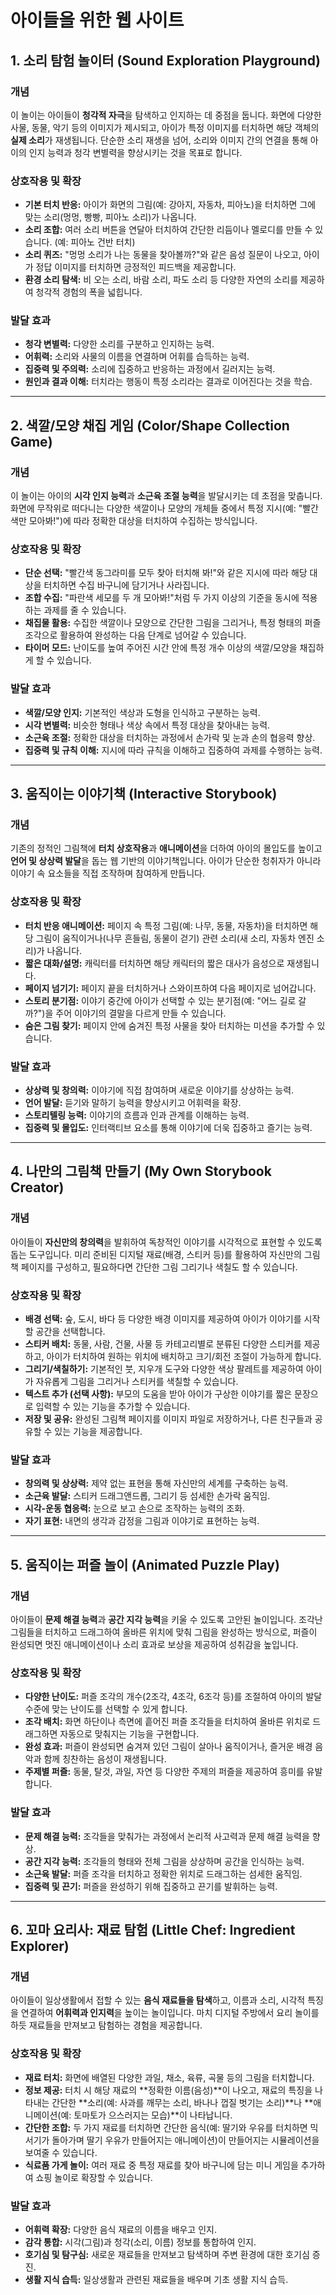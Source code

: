 # 아이들을 위한 웹 사이트

## 1. 소리 탐험 놀이터 (Sound Exploration Playground)

### 개념

이 놀이는 아이들이 **청각적 자극**을 탐색하고 인지하는 데 중점을 둡니다. 화면에 다양한 사물, 동물, 악기 등의 이미지가 제시되고, 아이가 특정 이미지를 터치하면 해당 객체의 **실제 소리**가 재생됩니다. 단순한 소리 재생을 넘어, 소리와 이미지 간의 연결을 통해 아이의 인지 능력과 청각 변별력을 향상시키는 것을 목표로 합니다.

### 상호작용 및 확장

* **기본 터치 반응:** 아이가 화면의 그림(예: 강아지, 자동차, 피아노)을 터치하면 그에 맞는 소리(멍멍, 빵빵, 피아노 소리)가 나옵니다.
* **소리 조합:** 여러 소리 버튼을 연달아 터치하여 간단한 리듬이나 멜로디를 만들 수 있습니다. (예: 피아노 건반 터치)
* **소리 퀴즈:** "멍멍 소리가 나는 동물을 찾아볼까?"와 같은 음성 질문이 나오고, 아이가 정답 이미지를 터치하면 긍정적인 피드백을 제공합니다.
* **환경 소리 탐색:** 비 오는 소리, 바람 소리, 파도 소리 등 다양한 자연의 소리를 제공하여 청각적 경험의 폭을 넓힙니다.

### 발달 효과

* **청각 변별력:** 다양한 소리를 구분하고 인지하는 능력.
* **어휘력:** 소리와 사물의 이름을 연결하며 어휘를 습득하는 능력.
* **집중력 및 주의력:** 소리에 집중하고 반응하는 과정에서 길러지는 능력.
* **원인과 결과 이해:** 터치라는 행동이 특정 소리라는 결과로 이어진다는 것을 학습.

---

## 2. 색깔/모양 채집 게임 (Color/Shape Collection Game)

### 개념

이 놀이는 아이의 **시각 인지 능력**과 **소근육 조절 능력**을 발달시키는 데 초점을 맞춥니다. 화면에 무작위로 떠다니는 다양한 색깔이나 모양의 개체들 중에서 특정 지시(예: "빨간색만 모아봐!")에 따라 정확한 대상을 터치하여 수집하는 방식입니다.

### 상호작용 및 확장

* **단순 선택:** "빨간색 동그라미를 모두 찾아 터치해 봐!"와 같은 지시에 따라 해당 대상을 터치하면 수집 바구니에 담기거나 사라집니다.
* **조합 수집:** "파란색 세모를 두 개 모아봐!"처럼 두 가지 이상의 기준을 동시에 적용하는 과제를 줄 수 있습니다.
* **채집물 활용:** 수집한 색깔이나 모양으로 간단한 그림을 그리거나, 특정 형태의 퍼즐 조각으로 활용하여 완성하는 다음 단계로 넘어갈 수 있습니다.
* **타이머 모드:** 난이도를 높여 주어진 시간 안에 특정 개수 이상의 색깔/모양을 채집하게 할 수 있습니다.

### 발달 효과

* **색깔/모양 인지:** 기본적인 색상과 도형을 인식하고 구분하는 능력.
* **시각 변별력:** 비슷한 형태나 색상 속에서 특정 대상을 찾아내는 능력.
* **소근육 조절:** 정확한 대상을 터치하는 과정에서 손가락 및 눈과 손의 협응력 향상.
* **집중력 및 규칙 이해:** 지시에 따라 규칙을 이해하고 집중하여 과제를 수행하는 능력.

---

## 3. 움직이는 이야기책 (Interactive Storybook)

### 개념

기존의 정적인 그림책에 **터치 상호작용**과 **애니메이션**을 더하여 아이의 몰입도를 높이고 **언어 및 상상력 발달**을 돕는 웹 기반의 이야기책입니다. 아이가 단순한 청취자가 아니라 이야기 속 요소들을 직접 조작하며 참여하게 만듭니다.

### 상호작용 및 확장

* **터치 반응 애니메이션:** 페이지 속 특정 그림(예: 나무, 동물, 자동차)을 터치하면 해당 그림이 움직이거나(나무 흔들림, 동물이 걷기) 관련 소리(새 소리, 자동차 엔진 소리)가 나옵니다.
* **짧은 대화/설명:** 캐릭터를 터치하면 해당 캐릭터의 짧은 대사가 음성으로 재생됩니다.
* **페이지 넘기기:** 페이지 끝을 터치하거나 스와이프하여 다음 페이지로 넘어갑니다.
* **스토리 분기점:** 이야기 중간에 아이가 선택할 수 있는 분기점(예: "어느 길로 갈까?")을 주어 이야기의 결말을 다르게 만들 수 있습니다.
* **숨은 그림 찾기:** 페이지 안에 숨겨진 특정 사물을 찾아 터치하는 미션을 추가할 수 있습니다.

### 발달 효과

* **상상력 및 창의력:** 이야기에 직접 참여하며 새로운 이야기를 상상하는 능력.
* **언어 발달:** 듣기와 말하기 능력을 향상시키고 어휘력을 확장.
* **스토리텔링 능력:** 이야기의 흐름과 인과 관계를 이해하는 능력.
* **집중력 및 몰입도:** 인터랙티브 요소를 통해 이야기에 더욱 집중하고 즐기는 능력.

---

## 4. 나만의 그림책 만들기 (My Own Storybook Creator)

### 개념

아이들이 **자신만의 창의력**을 발휘하여 독창적인 이야기를 시각적으로 표현할 수 있도록 돕는 도구입니다. 미리 준비된 디지털 재료(배경, 스티커 등)를 활용하여 자신만의 그림책 페이지를 구성하고, 필요하다면 간단한 그림 그리기나 색칠도 할 수 있습니다.

### 상호작용 및 확장

* **배경 선택:** 숲, 도시, 바다 등 다양한 배경 이미지를 제공하여 아이가 이야기를 시작할 공간을 선택합니다.
* **스티커 배치:** 동물, 사람, 건물, 사물 등 카테고리별로 분류된 다양한 스티커를 제공하고, 아이가 터치하여 원하는 위치에 배치하고 크기/회전 조절이 가능하게 합니다.
* **그리기/색칠하기:** 기본적인 붓, 지우개 도구와 다양한 색상 팔레트를 제공하여 아이가 자유롭게 그림을 그리거나 스티커를 색칠할 수 있습니다.
* **텍스트 추가 (선택 사항):** 부모의 도움을 받아 아이가 구상한 이야기를 짧은 문장으로 입력할 수 있는 기능을 추가할 수 있습니다.
* **저장 및 공유:** 완성된 그림책 페이지를 이미지 파일로 저장하거나, 다른 친구들과 공유할 수 있는 기능을 제공합니다.

### 발달 효과

* **창의력 및 상상력:** 제약 없는 표현을 통해 자신만의 세계를 구축하는 능력.
* **소근육 발달:** 스티커 드래그앤드롭, 그리기 등 섬세한 손가락 움직임.
* **시각-운동 협응력:** 눈으로 보고 손으로 조작하는 능력의 조화.
* **자기 표현:** 내면의 생각과 감정을 그림과 이야기로 표현하는 능력.

---

## 5. 움직이는 퍼즐 놀이 (Animated Puzzle Play)

### 개념

아이들이 **문제 해결 능력**과 **공간 지각 능력**을 키울 수 있도록 고안된 놀이입니다. 조각난 그림들을 터치하고 드래그하여 올바른 위치에 맞춰 그림을 완성하는 방식으로, 퍼즐이 완성되면 멋진 애니메이션이나 소리 효과로 보상을 제공하여 성취감을 높입니다.

### 상호작용 및 확장

* **다양한 난이도:** 퍼즐 조각의 개수(2조각, 4조각, 6조각 등)를 조절하여 아이의 발달 수준에 맞는 난이도를 선택할 수 있게 합니다.
* **조각 배치:** 화면 하단이나 측면에 흩어진 퍼즐 조각들을 터치하여 올바른 위치로 드래그하면 자동으로 맞춰지는 기능을 구현합니다.
* **완성 효과:** 퍼즐이 완성되면 숨겨져 있던 그림이 살아나 움직이거나, 즐거운 배경 음악과 함께 칭찬하는 음성이 재생됩니다.
* **주제별 퍼즐:** 동물, 탈것, 과일, 자연 등 다양한 주제의 퍼즐을 제공하여 흥미를 유발합니다.

### 발달 효과

* **문제 해결 능력:** 조각들을 맞춰가는 과정에서 논리적 사고력과 문제 해결 능력을 향상.
* **공간 지각 능력:** 조각들의 형태와 전체 그림을 상상하며 공간을 인식하는 능력.
* **소근육 발달:** 퍼즐 조각을 터치하고 정확한 위치로 드래그하는 섬세한 움직임.
* **집중력 및 끈기:** 퍼즐을 완성하기 위해 집중하고 끈기를 발휘하는 능력.

---

## 6. 꼬마 요리사: 재료 탐험 (Little Chef: Ingredient Explorer)

### 개념

아이들이 일상생활에서 접할 수 있는 **음식 재료들을 탐색**하고, 이름과 소리, 시각적 특징을 연결하여 **어휘력과 인지력**을 높이는 놀이입니다. 마치 디지털 주방에서 요리 놀이를 하듯 재료들을 만져보고 탐험하는 경험을 제공합니다.

### 상호작용 및 확장

* **재료 터치:** 화면에 배열된 다양한 과일, 채소, 육류, 곡물 등의 그림을 터치합니다.
* **정보 제공:** 터치 시 해당 재료의 **정확한 이름(음성)**이 나오고, 재료의 특징을 나타내는 간단한 **소리(예: 사과를 깨무는 소리, 바나나 껍질 벗기는 소리)**나 **애니메이션(예: 토마토가 으스러지는 모습)**이 나타납니다.
* **간단한 조합:** 두 가지 재료를 터치하면 간단한 음식(예: 딸기와 우유를 터치하면 믹서기가 돌아가며 딸기 우유가 만들어지는 애니메이션)이 만들어지는 시뮬레이션을 보여줄 수 있습니다.
* **식료품 가게 놀이:** 여러 재료 중 특정 재료를 찾아 바구니에 담는 미니 게임을 추가하여 쇼핑 놀이로 확장할 수 있습니다.

### 발달 효과

* **어휘력 확장:** 다양한 음식 재료의 이름을 배우고 인지.
* **감각 통합:** 시각(그림)과 청각(소리, 이름) 정보를 통합하여 인지.
* **호기심 및 탐구심:** 새로운 재료들을 만져보고 탐색하며 주변 환경에 대한 호기심 증진.
* **생활 지식 습득:** 일상생활과 관련된 재료들을 배우며 기초 생활 지식 습득.
